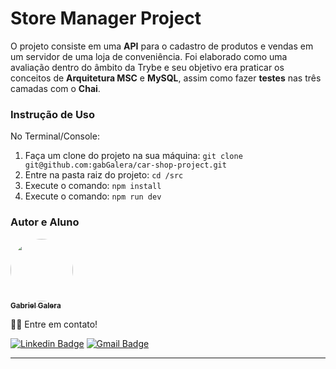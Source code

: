 # Store Manager Project

<p>O projeto consiste em uma <b>API</b> para o cadastro de produtos e vendas em um servidor de uma loja de conveniência. Foi elaborado como uma avaliação dentro do âmbito da Trybe e seu objetivo era praticar os conceitos de <b>Arquitetura MSC</b> e <b>MySQL</b>, assim como fazer <b>testes</b> nas três camadas com o <b>Chai</b>.</p>

<h3>Instrução de Uso</h3>
<p>No Terminal/Console:</p>
<ol>
	<li>Faça um clone do projeto na sua máquina: <code>git clone git@github.com:gabGalera/car-shop-project.git</code></li>
	<li>Entre na pasta raiz do projeto: <code>cd /src</code></li> 
	<li>Execute o comando: <code>npm install</code></li>
	<li>Execute o comando: <code>npm run dev</code></li>
</ol>

<h3>Autor e Aluno</h3>

<a href="https://www.linkedin.com/in/gabriel-galera/">
 <img style="border-radius: 50%;" src="https://avatars.githubusercontent.com/u/108902929?v=4" width="100px;" alt=""/>
 <br />
 <sub><b>Gabriel Galera</b></sub></a> <a href="https://www.linkedin.com/in/gabriel-galera/" title="LinkedIn"></a>

👋🏽 Entre em contato!

[![Linkedin Badge](https://img.shields.io/badge/-Gabriel-blue?style=flat-square&logo=Linkedin&logoColor=white&link=https://www.linkedin.com/in/gabriel-galera/)](https://www.linkedin.com/in/gabriel-galera/)
[![Gmail Badge](https://img.shields.io/badge/-gabgalera@hotmail.com-c14438?style=flat-square&logo=Gmail&logoColor=white&link=mailto:gabgalera@hotmail.com)](mailto:gabgalera@hotmail.com)
<hr>
